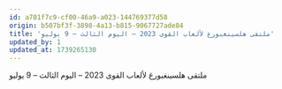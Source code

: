 ```yaml
---
id: a701f7c9-cf00-46a9-a023-144769377d58
origin: b507bf3f-3898-4a13-b815-9067727ade84
title: 'ملتقى هلسينغبورغ لألعاب القوى 2023 – اليوم الثالث – 9 يوليو'
updated_by: 1
updated_at: 1739265130
---
```

ملتقى هلسينغبورغ لألعاب القوى 2023 – اليوم الثالث – 9 يوليو